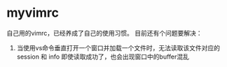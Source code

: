 # myvimrc
自己用的vimrc，已经养成了自己的使用习惯。
目前还有个问题要解决：
  1.  当使用vs命令垂直打开一个窗口并加载一个文件时，无法读取该文件对应的session 和 info
      即使读取成功了，也会出现窗口中的buffer混乱
